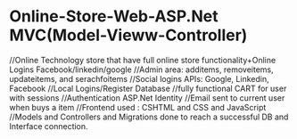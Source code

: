 # Online-Store-Web-ASP.Net MVC(Model-Vieww-Controller)
//Online Technology store that have full online store functionality+Online Logins Facebook/linkedin/google
//Admin area: additems, removeitems, updateitems, and serachfoitems
//Social logins APIs: Google, Linkedin, Facebook
//Local Logins/Register Database
//fully functional CART for user with sessions
//Authentication ASP.Net Identity
//Email sent to current user when buys a item
//Frontend used : CSHTML and CSS and JavaScript
//Models and Controllers and Migrations done to reach a successful DB and Interface connection.
